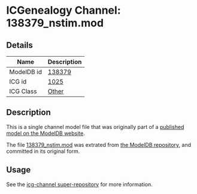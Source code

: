 # ICGenealogy Channel: 138379\_nstim.mod

## Details

Name | Description
---- | -----------
ModelDB id | [138379](http://senselab.med.yale.edu/ModelDB/ShowModel.cshtml?model=138379)
ICG id | [1025](http://icg.neurotheory.ox.ac.uk/channels/other/1025)
ICG Class | [Other](http://icg.neurotheory.ox.ac.uk/channels/other)

## Description

This is a single channel model file that was originally part of a [published model on the ModelDB website](http://senselab.med.yale.edu/mModelDB/ShowModel.cshtml?model=138379).

The file [138379\_nstim.mod](138379_nstim.mod) was extrated from [the ModelDB repository](http://senselab.med.yale.edu/ModelDB/ShowModel.cshtml?model=138379), and committed in its original form.

## Usage

See the [icg-channel super-repository](https://github.com/icgenealogy/icg-channels) for more information.